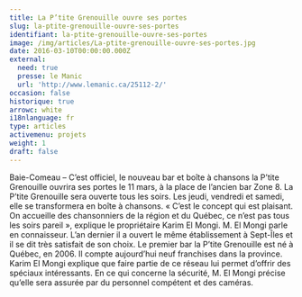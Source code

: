 ```yaml
---
title: La P’tite Grenouille ouvre ses portes
slug: la-ptite-grenouille-ouvre-ses-portes
identifiant: la-ptite-grenouille-ouvre-ses-portes
image: /img/articles/La-ptite-grenouille-ouvre-ses-portes.jpg
date: 2016-03-10T00:00:00.000Z
external:
  need: true
  presse: le Manic
  url: 'http://www.lemanic.ca/25112-2/'
occasion: false
historique: true
arrowc: white
i18nlanguage: fr
type: articles
activemenu: projets
weight: 1
draft: false
---
```

Baie-Comeau – C’est officiel, le nouveau bar et boîte à chansons la P’tite Grenouille ouvrira ses portes le 11 mars, à la place de l’ancien bar Zone 8. La P’tite Grenouille sera ouverte tous les soirs. Les jeudi, vendredi et samedi, elle se transformera en boîte à chansons. « C’est le concept qui est plaisant. On accueille des chansonniers de la région et du Québec, ce n’est pas tous les soirs pareil », explique le propriétaire Karim El Mongi. M. El Mongi parle en connaisseur. L’an dernier il a ouvert le même établissement à Sept-Îles et il se dit très satisfait de son choix. Le premier bar la P’tite Grenouille est né à Québec, en 2006. Il compte aujourd’hui neuf franchises dans la province. Karim El Mongi explique que faire partie de ce réseau lui permet d’offrir des spéciaux intéressants. En ce qui concerne la sécurité, M. El Mongi précise qu’elle sera assurée par du personnel compétent et des caméras.
